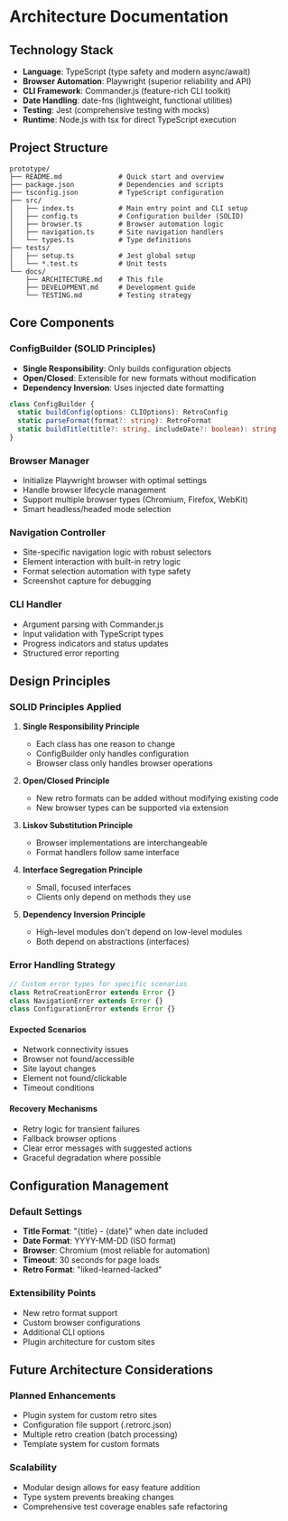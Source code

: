 # Architecture Documentation

## Technology Stack

- **Language**: TypeScript (type safety and modern async/await)
- **Browser Automation**: Playwright (superior reliability and API)
- **CLI Framework**: Commander.js (feature-rich CLI toolkit)
- **Date Handling**: date-fns (lightweight, functional utilities)
- **Testing**: Jest (comprehensive testing with mocks)
- **Runtime**: Node.js with tsx for direct TypeScript execution

## Project Structure

```
prototype/
├── README.md              # Quick start and overview
├── package.json           # Dependencies and scripts
├── tsconfig.json          # TypeScript configuration
├── src/
│   ├── index.ts           # Main entry point and CLI setup
│   ├── config.ts          # Configuration builder (SOLID)
│   ├── browser.ts         # Browser automation logic
│   ├── navigation.ts      # Site navigation handlers
│   └── types.ts           # Type definitions
├── tests/
│   ├── setup.ts           # Jest global setup
│   └── *.test.ts          # Unit tests
└── docs/
    ├── ARCHITECTURE.md    # This file
    ├── DEVELOPMENT.md     # Development guide
    └── TESTING.md         # Testing strategy
```

## Core Components

### ConfigBuilder (SOLID Principles)
- **Single Responsibility**: Only builds configuration objects
- **Open/Closed**: Extensible for new formats without modification
- **Dependency Inversion**: Uses injected date formatting

```typescript
class ConfigBuilder {
  static buildConfig(options: CLIOptions): RetroConfig
  static parseFormat(format?: string): RetroFormat
  static buildTitle(title?: string, includeDate?: boolean): string
}
```

### Browser Manager
- Initialize Playwright browser with optimal settings
- Handle browser lifecycle management
- Support multiple browser types (Chromium, Firefox, WebKit)
- Smart headless/headed mode selection

### Navigation Controller
- Site-specific navigation logic with robust selectors
- Element interaction with built-in retry logic
- Format selection automation with type safety
- Screenshot capture for debugging

### CLI Handler
- Argument parsing with Commander.js
- Input validation with TypeScript types
- Progress indicators and status updates
- Structured error reporting

## Design Principles

### SOLID Principles Applied

1. **Single Responsibility Principle**
   - Each class has one reason to change
   - ConfigBuilder only handles configuration
   - Browser class only handles browser operations

2. **Open/Closed Principle**
   - New retro formats can be added without modifying existing code
   - New browser types can be supported via extension

3. **Liskov Substitution Principle**
   - Browser implementations are interchangeable
   - Format handlers follow same interface

4. **Interface Segregation Principle**
   - Small, focused interfaces
   - Clients only depend on methods they use

5. **Dependency Inversion Principle**
   - High-level modules don't depend on low-level modules
   - Both depend on abstractions (interfaces)

### Error Handling Strategy

```typescript
// Custom error types for specific scenarios
class RetroCreationError extends Error {}
class NavigationError extends Error {}
class ConfigurationError extends Error {}
```

#### Expected Scenarios
- Network connectivity issues
- Browser not found/accessible
- Site layout changes
- Element not found/clickable
- Timeout conditions

#### Recovery Mechanisms
- Retry logic for transient failures
- Fallback browser options
- Clear error messages with suggested actions
- Graceful degradation where possible

## Configuration Management

### Default Settings
- **Title Format**: "{title} - {date}" when date included
- **Date Format**: YYYY-MM-DD (ISO format)
- **Browser**: Chromium (most reliable for automation)
- **Timeout**: 30 seconds for page loads
- **Retro Format**: "liked-learned-lacked"

### Extensibility Points
- New retro format support
- Custom browser configurations  
- Additional CLI options
- Plugin architecture for custom sites

## Future Architecture Considerations

### Planned Enhancements
- Plugin system for custom retro sites
- Configuration file support (.retrorc.json)
- Multiple retro creation (batch processing)
- Template system for custom formats

### Scalability
- Modular design allows for easy feature addition
- Type system prevents breaking changes
- Comprehensive test coverage enables safe refactoring
